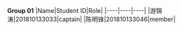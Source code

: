 **Group 01**
|Name|Student ID|Role|
|----|----|----|
|游锦涛|201810133033|captain|
|陈明锋|201810133046|member|

